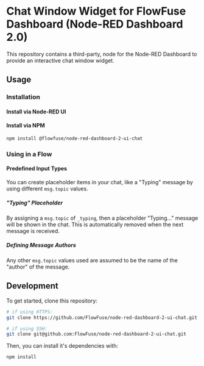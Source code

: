 # Chat Window Widget for FlowFuse Dashboard (Node-RED Dashboard 2.0)

This repository contains a third-party, node for the Node-RED Dashboard to provide an interactive chat window widget.

## Usage

### Installation

#### Install via Node-RED UI



#### Install via NPM

```bash
npm install @flowfuse/node-red-dashboard-2-ui-chat
```

### Using in a Flow

#### Predefined Input Types

You can create placeholder items in your chat, like a "Typing" message by using different `msg.topic` values.

##### "Typing" Placeholder

By assigning a `msg.topic` of `_typing`, then a placeholder "Typing..." message will be shown in the chat. This is automatically removed when the next message is received.


##### Defining Message Authors

Any other `msg.topic` values used are assumed to be the name of the "author" of the message.

## Development

To get started, clone this repository:

```bash
# if using HTTPS:
git clone https://github.com/FlowFuse/node-red-dashboard-2-ui-chat.git

# if using SSH:
git clone git@github.com:FlowFuse/node-red-dashboard-2-ui-chat.git
```

Then, you can install it's dependencies with:

```bash
npm install
```